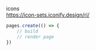 icons  
https://icon-sets.iconify.design/ri/


```js
pages.create(() => {
    // build
    // render page
})
```